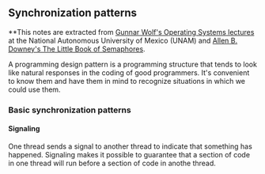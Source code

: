 ## Synchronization patterns

**This notes are extracted from [Gunnar Wolf's Operating Systems lectures](http://gwolf.sistop.org/laminas/06-primitivas-sincronizacion.pdf) at the National Autonomous University of Mexico (UNAM) and [Allen B. Downey's The Little Book of Semaphores](http://greenteapress.com/semaphores/LittleBookOfSemaphores.pdf). 

A programming design pattern is a programming structure that tends to look like natural responses in the coding of good programmers. It's convenient to know them and have them in mind to recognize situations in which we could use them. 

### Basic synchronization patterns

#### Signaling 

One thread sends a signal to another thread to indicate that something has happened. Signaling makes it possible to guarantee that a section of code in one thread will run before a section of code in anothe thread. 